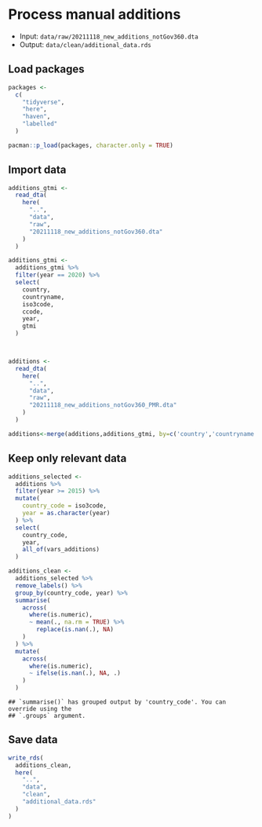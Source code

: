 # Process manual additions

- Input: `data/raw/20211118_new_additions_notGov360.dta`
- Output: `data/clean/additional_data.rds`

## Load packages


```r
packages <- 
  c(
    "tidyverse",
    "here",
    "haven",
    "labelled"
  )

pacman::p_load(packages, character.only = TRUE)
```

## Import data

```r
additions_gtmi <- 
  read_dta(
    here(
      "..",
      "data",
      "raw",
      "20211118_new_additions_notGov360.dta"
    )
  )

additions_gtmi <-
  additions_gtmi %>%
  filter(year == 2020) %>%
  select(
    country,
    countryname,
    iso3code,
    ccode,
    year,
    gtmi
  )



additions <- 
  read_dta(
    here(
      "..",
      "data",
      "raw",
      "20211118_new_additions_notGov360_PMR.dta"
    )
  )

additions<-merge(additions,additions_gtmi, by=c('country','countryname','iso3code','ccode','year'),all=TRUE)
```

## Keep only relevant data


```r
additions_selected <-
  additions %>%
  filter(year >= 2015) %>%
  mutate(
    country_code = iso3code,
    year = as.character(year)
  ) %>%
  select(
    country_code,
    year,
    all_of(vars_additions)
  )
```


```r
additions_clean <-
  additions_selected %>%
  remove_labels() %>%
  group_by(country_code, year) %>%
  summarise(
    across(
      where(is.numeric),
      ~ mean(., na.rm = TRUE) %>%
        replace(is.nan(.), NA)
    )
  ) %>%
  mutate(
    across(
      where(is.numeric),
      ~ ifelse(is.nan(.), NA, .)
    )
  )
```

```
## `summarise()` has grouped output by 'country_code'. You can override using the
## `.groups` argument.
```

## Save data


```r
write_rds(
  additions_clean,
  here(
    "..",
    "data",
    "clean",
    "additional_data.rds"
  )
)
```
